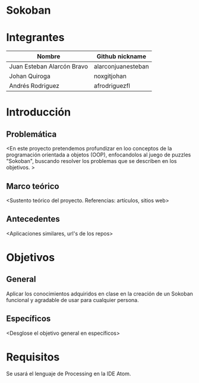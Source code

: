 # Sokoban

# Integrantes

| Nombre | Github nickname |
|--------|-----------------|
|Juan Esteban Alarcón Bravo | alarconjuanesteban|
|Johan Quiroga | noxgitjohan|
|Andrés Rodriguez | afrodriguezfl|

# Introducción

## Problemática

<En este proyecto pretendemos profundizar en loo conceptos de la programación orientada a objetos (OOP), enfocandolos al juego de puzzles "Sokoban", buscando resolver los problemas que se describen en los objetivos. >

## Marco teórico

<Sustento teórico del proyecto. Referencias: artículos, sitios web>

## Antecedentes

<Aplicaciones similares, url's de los repos>

# Objetivos

## General

Aplicar los conocimientos adquiridos en clase en la creación de un Sokoban funcional y agradable de usar para cualquier persona.

## Específicos

<Desglose el objetivo general en específicos>

# Requisitos

Se usará el lenguaje de Processing en la IDE Atom.
